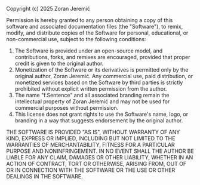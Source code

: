 Copyright (c) 2025 Zoran Jeremić

Permission is hereby granted to any person obtaining a copy of this software and associated documentation files (the "Software"), to remix, modify, and distribute copies of the Software for personal, educational, or non-commercial use, subject to the following conditions:
1. The Software is provided under an open-source model, and contributions, forks, and remixes are encouraged, provided that proper credit is given to the original author.
2. Monetization of the Software or its derivatives is permitted only by the original author, Zoran Jeremić. Any commercial use, paid distribution, or monetized services based on the Software by third parties is strictly prohibited without explicit written permission from the author.
3. The name "f.Sentence" and all associated branding remain the intellectual property of Zoran Jeremić and may not be used for commercial purposes without permission.
4. This license does not grant rights to use the Software's name, logo, or branding in a way that suggests endorsement by the original author.

THE SOFTWARE IS PROVIDED "AS IS", WITHOUT WARRANTY OF ANY KIND, EXPRESS OR IMPLIED, INCLUDING BUT NOT LIMITED TO THE WARRANTIES OF MERCHANTABILITY, FITNESS FOR A PARTICULAR PURPOSE AND NONINFRINGEMENT. IN NO EVENT SHALL THE AUTHOR BE LIABLE FOR ANY CLAIM, DAMAGES OR OTHER LIABILITY, WHETHER IN AN ACTION OF CONTRACT, TORT OR OTHERWISE, ARISING FROM, OUT OF OR IN CONNECTION WITH THE SOFTWARE OR THE USE OR OTHER DEALINGS IN THE SOFTWARE.
